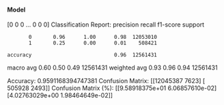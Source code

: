#### Model
[0 0 0 ... 0 0 0]
Classification Report:
              precision    recall  f1-score   support

           0       0.96      1.00      0.98  12053010
           1       0.25      0.00      0.01    508421

    accuracy                           0.96  12561431
   macro avg       0.60      0.50      0.49  12561431
weighted avg       0.93      0.96      0.94  12561431

Accuracy: 0.9591168394747381
Confusion Matrix:
[[12045387     7623]
 [  505928     2493]]
Confusion Matrix (%):
[[9.58918375e+01 6.06857610e-02]
 [4.02763029e+00 1.98464649e-02]]
